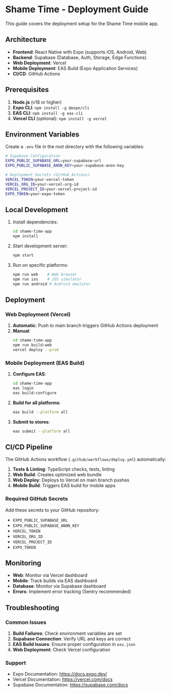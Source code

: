 # Shame Time - Deployment Guide

This guide covers the deployment setup for the Shame Time mobile app.

## Architecture

- **Frontend**: React Native with Expo (supports iOS, Android, Web)
- **Backend**: Supabase (Database, Auth, Storage, Edge Functions)
- **Web Deployment**: Vercel
- **Mobile Deployment**: EAS Build (Expo Application Services)
- **CI/CD**: GitHub Actions

## Prerequisites

1. **Node.js** (v18 or higher)
2. **Expo CLI**: `npm install -g @expo/cli`
3. **EAS CLI**: `npm install -g eas-cli`
4. **Vercel CLI** (optional): `npm install -g vercel`

## Environment Variables

Create a `.env` file in the root directory with the following variables:

```bash
# Supabase Configuration
EXPO_PUBLIC_SUPABASE_URL=your-supabase-url
EXPO_PUBLIC_SUPABASE_ANON_KEY=your-supabase-anon-key

# Deployment Secrets (GitHub Actions)
VERCEL_TOKEN=your-vercel-token
VERCEL_ORG_ID=your-vercel-org-id  
VERCEL_PROJECT_ID=your-vercel-project-id
EXPO_TOKEN=your-expo-token
```

## Local Development

1. Install dependencies:
   ```bash
   cd shame-time-app
   npm install
   ```

2. Start development server:
   ```bash
   npm start
   ```

3. Run on specific platforms:
   ```bash
   npm run web    # Web browser
   npm run ios    # iOS simulator  
   npm run android # Android emulator
   ```

## Deployment

### Web Deployment (Vercel)

1. **Automatic**: Push to main branch triggers GitHub Actions deployment
2. **Manual**: 
   ```bash
   cd shame-time-app
   npm run build:web
   vercel deploy --prod
   ```

### Mobile Deployment (EAS Build)

1. **Configure EAS**:
   ```bash
   cd shame-time-app
   eas login
   eas build:configure
   ```

2. **Build for all platforms**:
   ```bash
   eas build --platform all
   ```

3. **Submit to stores**:
   ```bash
   eas submit --platform all
   ```

## CI/CD Pipeline

The GitHub Actions workflow (`.github/workflows/deploy.yml`) automatically:

1. **Tests & Linting**: TypeScript checks, tests, linting
2. **Web Build**: Creates optimized web bundle
3. **Web Deploy**: Deploys to Vercel on main branch pushes
4. **Mobile Build**: Triggers EAS build for mobile apps

### Required GitHub Secrets

Add these secrets to your GitHub repository:

- `EXPO_PUBLIC_SUPABASE_URL`
- `EXPO_PUBLIC_SUPABASE_ANON_KEY`
- `VERCEL_TOKEN`
- `VERCEL_ORG_ID`
- `VERCEL_PROJECT_ID`
- `EXPO_TOKEN`

## Monitoring

- **Web**: Monitor via Vercel dashboard
- **Mobile**: Track builds via EAS dashboard
- **Database**: Monitor via Supabase dashboard
- **Errors**: Implement error tracking (Sentry recommended)

## Troubleshooting

### Common Issues

1. **Build Failures**: Check environment variables are set
2. **Supabase Connection**: Verify URL and keys are correct
3. **EAS Build Issues**: Ensure proper configuration in `eas.json`
4. **Web Deployment**: Check Vercel configuration

### Support

- Expo Documentation: https://docs.expo.dev/
- Vercel Documentation: https://vercel.com/docs
- Supabase Documentation: https://supabase.com/docs

